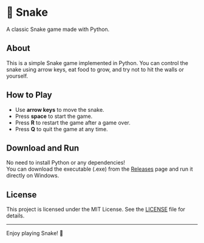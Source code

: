 # 🐍 Snake

A classic Snake game made with Python.

## About

This is a simple Snake game implemented in Python. You can control the snake using arrow keys, eat food to grow, and try not to hit the walls or yourself.

## How to Play

- Use **arrow keys** to move the snake.
- Press **space** to start the game.
- Press **R** to restart the game after a game over.
- Press **Q** to quit the game at any time.

## Download and Run

No need to install Python or any dependencies!  
You can download the executable (.exe) from the [Releases](https://github.com/NathanGrs00/snake-game/releases) page and run it directly on Windows.

## License

This project is licensed under the MIT License. See the [LICENSE](LICENSE) file for details.

---

Enjoy playing Snake! 🐍
